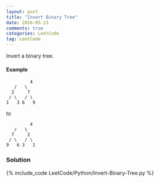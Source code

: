 ```yaml
---
layout: post
title: "Invert Binary Tree"
date: 2016-05-23
comments: true
categories: LeetCode
tag: LeetCode
---
```


Invert a binary tree.


#### Example
```
         4
   /   \
  2     7
 / \   / \
1   3 6   9
```
to

```
         4
   /   \
  7     2
 / \   / \
9   6 3   1

```

<!--more-->
### Solution

{% include_code LeetCode/Python/Invert-Binary-Tree.py %}

